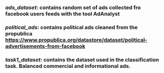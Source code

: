 ### *ads_dataset*: contains random set of ads collected fro  facebook users feeds with the tool AdAnalyst 
### *political_ads*: contains political ads cleaned from the propublica https://www.propublica.org/datastore/dataset/political-advertisements-from-facebook
### *task1_dataset*: contains the dataset used in the classification task. Balanced commercial and informational ads.   